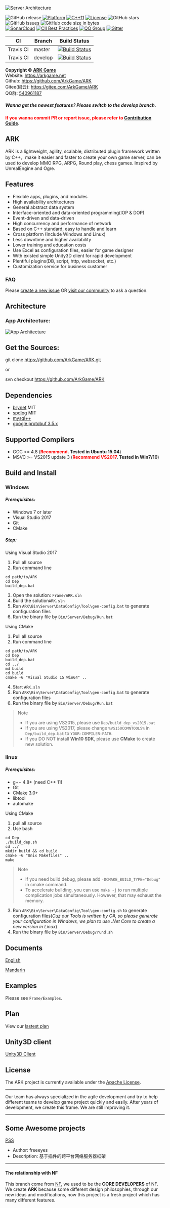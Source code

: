 ![Server Architecture](https://github.com/ArkGame/ARK/blob/master/Docs/asserts/imgs/arkgame.png?raw=true)

![GitHub release](https://img.shields.io/github/release/ArkGame/ARK.svg?style=flat-square)
[![Platform](https://img.shields.io/badge/platform-Linux,%20Windows-green.svg?style=flat-square)](https://github.com/ArkGame/ARK)
[![C++11](https://img.shields.io/badge/C++-11-4c7e9f.svg?style=flat-square)](https://github.com/ArkGame/ARK)
[![License](https://img.shields.io/github/license/ArkGame/ARK.svg?colorB=f48041&style=flat-square)](https://opensource.org/licenses/Apache-2.0)
![GitHub stars](https://img.shields.io/github/stars/ArkGame/ARK.svg?style=flat-square&label=Stars)
![GitHub issues](https://img.shields.io/github/issues-raw/ArkGame/ARK.svg?style=flat-square)
![GitHub code size in bytes](https://img.shields.io/github/languages/code-size/ArkGame/ARK.svg?style=flat-square)  
[![SonarCloud](https://sonarcloud.io/api/project_badges/measure?project=ark&metric=alert_status)](https://sonarcloud.io/dashboard/index/ark)
[![CII Best Practices](https://bestpractices.coreinfrastructure.org/projects/1916/badge)](https://bestpractices.coreinfrastructure.org/projects/1916)
[![QQ Group](https://img.shields.io/badge/Chat%20on-QQ%20Group-orange.svg?longCache=true&style=flat-square)](https://shang.qq.com/wpa/qunwpa?idkey=1b8394bd9a42ba46606200a44911c1c6161235a38aecce95158ca646c2bafd81)
[![Gitter](https://img.shields.io/gitter/room/ArkGame/ARK.svg?style=flat-square)](https://gitter.im/ArkGame/Lobby)

| CI | Branch | Build Status |
| - | - | - |
| Travis CI | master | [![Build Status](https://travis-ci.org/ArkGame/ARK.svg?branch=master)](https://travis-ci.org/ArkGame/ARK) |
| Travis CI | develop | [![Build Status](https://travis-ci.org/ArkGame/ARK.svg?branch=develop)](https://travis-ci.org/ArkGame/ARK) |

**Copyright © [ARK Game](https://arkgame.net "ARK Game")**   
Website: https://arkgame.net  
Github: https://github.com/ArkGame/ARK  
Gitee(码云): https://gitee.com/ArkGame/ARK  
QQ群: [540961187](https://shang.qq.com/wpa/qunwpa?idkey=1b8394bd9a42ba46606200a44911c1c6161235a38aecce95158ca646c2bafd81)

##### Wanna get the newest features? Please switch to the develop branch.

**<font color=red>If you wanna commit PR or report issue, please refer to [Contribution Guide](https://github.com/ArkGame/ARK/blob/master/PULL_REQUEST_TEMPLATE.md)</font>**.

## ARK
ARK is a lightweight, agility, scalable, distributed plugin framework written by C++，make it easier and faster to create your own game server, can be used to develop MMO RPG, ARPG, Round play, chess games. Inspired by UnrealEngine and Ogre.

## Features

- Flexible apps, plugins, and modules
- High availability architectures
- General abstract data system
- Interface-oriented and data-oriented programming(IOP & DOP)
- Event-driven and data-driven
- High concurrency and performance of network
- Based on C++ standard, easy to handle and learn
- Cross platform (Include Windows and Linux)
- Less downtime and higher availability
- Lower training and education costs
- Use Excel as configuration files, easier for game designer
- With existed simple Unity3D client for rapid development
- Plentiful plugins(DB, script, http, websocket, etc.)
- Customization service for business customer

### FAQ

Please [create a new issue](https://github.com/ArkGame/ARK/issues) OR [visit our community](https://arkgame.net/questions) to ask a question.


## Architecture

### App Architecture:

![App Architecture](https://github.com/ArkGame/ARK/blob/master/Docs/asserts/imgs/AppArchitecture.png?raw=true)

## Get the Sources:

git clone https://github.com/ArkGame/ARK.git

or

svn checkout https://github.com/ArkGame/ARK

## Dependencies

- [brynet](https://github.com/IronsDu/brynet) MIT
- [spdlog](https://github.com/gabime/spdlog) MIT
- [mysql++](https://tangentsoft.com/mysqlpp/home)
- [google protobuf 3.5.x](https://github.com/google/protobuf)

## Supported Compilers

- GCC >= 4.8 (**<font color=red>Recommend</font>. Tested in Ubuntu 15.04**)
- MSVC >= VS2015 update 3 (**<font color=red>Recommend VS2017</font>. Tested in Win7/10**)

## Build and Install

### Windows

##### Prerequisites:

- Windows 7 or later
- Visual Studio 2017
- Git
- CMake

##### Step:
Using Visual Studio 2017
1. Pull all source
2. Run command line 
```batch
cd path/to/ARK
cd Dep
build_dep.bat
```
3. Open the solution: `Frame/ARK.sln`
4. Build the solution`ARK.sln`
5. Run `ARK\Bin\Server\DataConfig\Tool\gen-config.bat` to generate configuration files
6. Run the binary file by `Bin/Server/Debug/Run.bat`

Using CMake
1. Pull all source
2. Run command line
```batch
cd path/to/ARK
cd Dep
build_dep.bat
cd ../
md build
cd build
cmake -G "Visual Studio 15 Win64" ..
```
4. Start `ARK.sln`
5. Run `ARK\Bin\Server\DataConfig\Tool\gen-config.bat` to generate configuration files
6. Run the binary file by `Bin/Server/Debug/Run.bat`

> Note
> - If you are using VS2015, please use `Dep/build_dep_vs2015.bat`
> - If you are using VS2017, please change `%VS150COMNTOOLS%` in `Dep/build_dep.bat` to `YOUR-COMPILER-PATH`.
> - If you DO NOT install **Win10 SDK**, please use **CMake** to create new solution.

### linux

##### Prerequisites:

- g++ 4.8+ (need C++ 11)
- Git
- CMake 3.0+
- libtool
- automake

Using CMake
1. pull all source
2. Use bash
```shell
cd Dep
./build_dep.sh
cd ../
mkdir build && cd build
cmake -G "Unix Makefiles" ..
make
```
> Note
> - If you need build debug, please add `-DCMAKE_BUILD_TYPE="Debug"` in cmake command.
> - To accelerate building, you can use `make -j` to run multiple complication jobs simultaneously. However, that may exhaust the memory.
3. Run `ARK\Bin\Server\DataConfig\Tool\gen-config.sh` to generate configuration files(*Cuz our Tools is written by C#, so please generate your configuration in Windows, we plan to use .Net Core to create a new version in Linux*)
4. Run the binary file by `Bin/Server/Debug/rund.sh`

## Documents

[English](https://github.com/ArkGame/ARK/blob/master/Docs/doc_EN.md)

[Mandarin](https://github.com/ArkGame/ARK/blob/master/Docs/doc_ZH.md)

## Examples

Please see `Frame/Examples`.

## Plan

View our [lastest plan](https://github.com/ArkGame/ARK/blob/master/Docs/plan.md)

## Unity3D client

[Unity3D Client](https://github.com/ArkGame/ArkClient-Unity3D)

## License

The ARK project is currently available under the [Apache License](https://github.com/ArkGame/ARK/blob/master/LICENSE).

----------

Our team has always specialized in the agile development and try to help different teams to develop game project quickly and easily. After years of development, we create this frame. We are still improving it.

----------

## Some Awesome projects

[PSS](https://github.com/freeeyes/PSS)
- Author: freeeyes
- Description: 基于插件的跨平台网络服务器框架

----------

#### The relationship with NF

This branch come from [NF](https://github.com/ketoo/NoahGameFrame), we used to be the **CORE DEVELOPERS** of NF. We create **ARK** because some different design philosophies, through our new ideas and modifications, now this project is a fresh project which has many different features.
